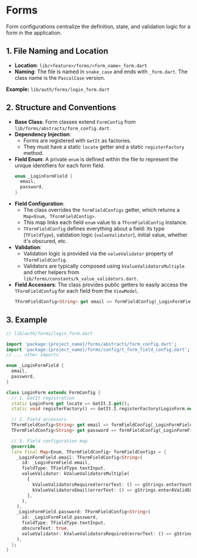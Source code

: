 # Forms

Form configurations centralize the definition, state, and validation logic for a form in the application.

## 1. File Naming and Location

-   **Location**: `lib/<feature>/forms/<form_name>_form.dart`
-   **Naming**: The file is named in `snake_case` and ends with `_form.dart`. The class name is the `PascalCase` version.

**Example:** `lib/auth/forms/login_form.dart`

## 2. Structure and Conventions

-   **Base Class**: Form classes extend `FormConfig` from `lib/forms/abstracts/form_config.dart`.
-   **Dependency Injection**:
    -   Forms are registered with `GetIt` as factories.
    -   They must have a static `locate` getter and a static `registerFactory` method.
-   **Field Enum**: A private `enum` is defined within the file to represent the unique identifiers for each form field.
    ```dart
    enum _LoginFormField {
      email,
      password,
    }
    ```
-   **Field Configuration**:
    -   The class overrides the `formFieldConfigs` getter, which returns a `Map<Enum, TFormFieldConfig>`.
    -   This map links each field `enum` value to a `TFormFieldConfig` instance.
    -   `TFormFieldConfig` defines everything about a field: its type (`TFieldType`), validation logic (`valueValidator`), initial value, whether it's obscured, etc.
-   **Validation**:
    -   Validation logic is provided via the `valueValidator` property of `TFormFieldConfig`.
    -   Validators are typically composed using `kValueValidatorsMultiple` and other helpers from `lib/forms/constants/k_value_validators.dart`.
-   **Field Accessors**: The class provides public getters to easily access the `TFormFieldConfig` for each field from the `ViewModel`.
    ```dart
    TFormFieldConfig<String> get email => formFieldConfig(_LoginFormField.email);
    ```

## 3. Example

```dart
// lib/auth/forms/login_form.dart

import 'package:{project_name}/forms/abstracts/form_config.dart';
import 'package:{project_name}/forms/config/t_form_field_config.dart';
// ... other imports

enum _LoginFormField {
  email,
  password,
}

class LoginForm extends FormConfig {
  // 1. GetIt registration
  static LoginForm get locate => GetIt.I.get();
  static void registerFactory() => GetIt.I.registerFactory(LoginForm.new);

  // 2. Field accessors
  TFormFieldConfig<String> get email => formFieldConfig(_LoginFormField.email);
  TFormFieldConfig<String> get password => formFieldConfig(_LoginFormField.password);

  // 3. Field configuration map
  @override
  late final Map<Enum, TFormFieldConfig> formFieldConfigs = {
    _LoginFormField.email: TFormFieldConfig<String>(
      id: _LoginFormField.email,
      fieldType: TFieldType.textInput,
      valueValidator: kValueValidatorsMultiple(
        [
          kValueValidatorsRequired(errorText: () => gStrings.enterYourEmail),
          kValueValidatorsEmail(errorText: () => gStrings.enterAValidEmail),
        ],
      ),
    ),
    _LoginFormField.password: TFormFieldConfig<String>(
      id: _LoginFormField.password,
      fieldType: TFieldType.textInput,
      obscureText: true,
      valueValidator: kValueValidatorsRequired(errorText: () => gStrings.enterYourPassword),
    ),
  };
}
```
